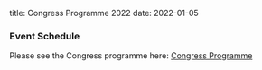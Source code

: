 title: Congress Programme 2022
date: 2022-01-05

### Event Schedule
Please see the Congress programme here: <a href="/files/WCMNM 2022 Programme3.pdf">Congress Programme</a> 
